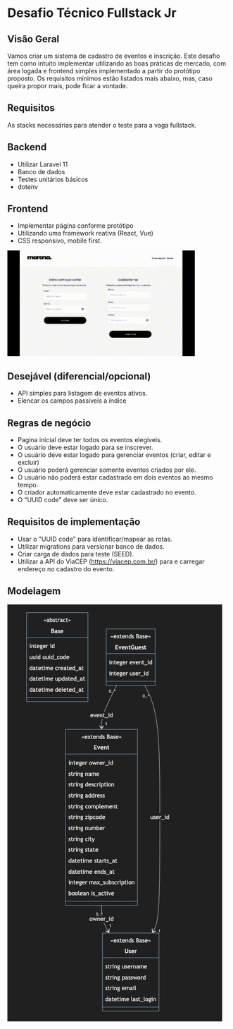 # Desafio Técnico Fullstack Jr
## Visão Geral
Vamos criar um sistema de cadastro de eventos e inscrição. Este desafio tem como intuito implementar utilizando as boas práticas de mercado, com área logada e frontend simples implementado a partir do protótipo proposto.
Os requisitos mínimos estão listados mais abaixo, mas, caso queira propor mais, pode ficar a vontade.
## Requisitos
As stacks necessárias para atender o teste para a vaga fullstack.
## Backend
- Utilizar Laravel 11
- Banco de dados
- Testes unitários básicos
- dotenv
## Frontend
- Implementar página conforme protótipo
- Utilizando uma framework reativa (React, Vue)
- CSS responsivo, mobile first.

![Tela a serem implementadas](source/screens/screens.gif)

## Desejável (diferencial/opcional)
- API simples para listagem de eventos ativos.
- Elencar os campos passíveis a índice

## Regras de negócio
- Pagina inicial deve ter todos os eventos elegíveis.
- O usuário deve estar logado para se inscrever.
- O usuário deve estar logado para gerenciar eventos (criar, editar e excluir)
- O usuário poderá gerenciar somente eventos criados por ele.
- O usuário não poderá estar cadastrado em dois eventos ao mesmo tempo.
- O criador automaticamente deve estar cadastrado no evento.
- O "UUID code" deve ser único.

## Requisitos de implementação
- Usar o "UUID code" para identificar/mapear as rotas.
- Utilizar migrations para versionar banco de dados.
- Criar carga de dados para teste (SEED).
- Utilizar a API do ViaCEP (https://viacep.com.br/) para e carregar endereço no cadastro do evento.

## Modelagem
![ texto](./source/model-schema.png) 